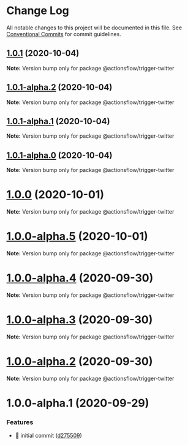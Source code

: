# Change Log

All notable changes to this project will be documented in this file.
See [Conventional Commits](https://conventionalcommits.org) for commit guidelines.

## [1.0.1](https://github.com/actionsflow/actionsflow/compare/@actionsflow/trigger-twitter@1.0.1-alpha.2...@actionsflow/trigger-twitter@1.0.1) (2020-10-04)

**Note:** Version bump only for package @actionsflow/trigger-twitter





## [1.0.1-alpha.2](https://github.com/actionsflow/actionsflow/compare/@actionsflow/trigger-twitter@1.0.1-alpha.1...@actionsflow/trigger-twitter@1.0.1-alpha.2) (2020-10-04)

**Note:** Version bump only for package @actionsflow/trigger-twitter





## [1.0.1-alpha.1](https://github.com/actionsflow/actionsflow/compare/@actionsflow/trigger-twitter@1.0.1-alpha.0...@actionsflow/trigger-twitter@1.0.1-alpha.1) (2020-10-04)

**Note:** Version bump only for package @actionsflow/trigger-twitter





## [1.0.1-alpha.0](https://github.com/actionsflow/actionsflow/compare/@actionsflow/trigger-twitter@1.0.0...@actionsflow/trigger-twitter@1.0.1-alpha.0) (2020-10-04)

**Note:** Version bump only for package @actionsflow/trigger-twitter





# [1.0.0](https://github.com/actionsflow/actionsflow/compare/@actionsflow/trigger-twitter@1.0.0-alpha.5...@actionsflow/trigger-twitter@1.0.0) (2020-10-01)

**Note:** Version bump only for package @actionsflow/trigger-twitter





# [1.0.0-alpha.5](https://github.com/actionsflow/actionsflow/compare/@actionsflow/trigger-twitter@1.0.0-alpha.4...@actionsflow/trigger-twitter@1.0.0-alpha.5) (2020-10-01)

**Note:** Version bump only for package @actionsflow/trigger-twitter





# [1.0.0-alpha.4](https://github.com/actionsflow/actionsflow/compare/@actionsflow/trigger-twitter@1.0.0-alpha.3...@actionsflow/trigger-twitter@1.0.0-alpha.4) (2020-09-30)

**Note:** Version bump only for package @actionsflow/trigger-twitter





# [1.0.0-alpha.3](https://github.com/actionsflow/actionsflow/compare/@actionsflow/trigger-twitter@1.0.0-alpha.2...@actionsflow/trigger-twitter@1.0.0-alpha.3) (2020-09-30)

**Note:** Version bump only for package @actionsflow/trigger-twitter





# [1.0.0-alpha.2](https://github.com/actionsflow/actionsflow/compare/@actionsflow/trigger-twitter@1.0.0-alpha.1...@actionsflow/trigger-twitter@1.0.0-alpha.2) (2020-09-30)

**Note:** Version bump only for package @actionsflow/trigger-twitter





# 1.0.0-alpha.1 (2020-09-29)


### Features

* 🎸 initial commit ([d275509](https://github.com/actionsflow/actionsflow/commit/d2755093e6a0d80d7352f635d147424e4e0747bd))
